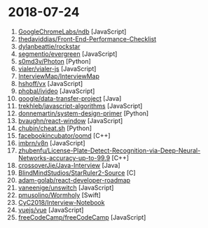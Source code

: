 # 2018-07-24

1. [GoogleChromeLabs/ndb](https://github.com/GoogleChromeLabs/ndb "ndb is an improved debugging experience for Node.js, enabled by Chrome DevTools") [JavaScript]
2. [thedaviddias/Front-End-Performance-Checklist](https://github.com/thedaviddias/Front-End-Performance-Checklist "🎮The only Front-End Performance Checklist that runs faster than the others") 
3. [dylanbeattie/rockstar](https://github.com/dylanbeattie/rockstar "The Rockstar programming language specification") 
4. [segmentio/evergreen](https://github.com/segmentio/evergreen "🌲 Evergreen React UI Framework by Segment") [JavaScript]
5. [s0md3v/Photon](https://github.com/s0md3v/Photon "Incredibly fast crawler which extracts urls, emails, files, website accounts and much more.") [Python]
6. [vialer/vialer-js](https://github.com/vialer/vialer-js "Open-source WebRTC communication platform.") [JavaScript]
7. [InterviewMap/InterviewMap](https://github.com/InterviewMap/InterviewMap "Build the best interview map. The current content includes JS, network, browser related, performance optimization, security, framework, Git, data structure, algorithm, etc.") 
8. [hshoff/vx](https://github.com/hshoff/vx "🐯react + d3 = vx | visualization components") [JavaScript]
9. [phobal/ivideo](https://github.com/phobal/ivideo "一个可以观看国内主流视频平台所有视频的客户端（Mac、Windows、Linux） A client that can watch video of domestic(China) mainstream video platform") [JavaScript]
10. [google/data-transfer-project](https://github.com/google/data-transfer-project "The Data Transfer Project makes it easy for people to transfer their data between online service providers. We are establishing a common framework, including data models and protocols, to enable direct transfer of data both into and out of participating online service providers.") [Java]
11. [trekhleb/javascript-algorithms](https://github.com/trekhleb/javascript-algorithms "Algorithms and data structures implemented in JavaScript with explanations and links to further readings") [JavaScript]
12. [donnemartin/system-design-primer](https://github.com/donnemartin/system-design-primer "Learn how to design large-scale systems. Prep for the system design interview. Includes Anki flashcards.") [Python]
13. [bvaughn/react-window](https://github.com/bvaughn/react-window "React components for efficiently rendering large lists and tabular data") [JavaScript]
14. [chubin/cheat.sh](https://github.com/chubin/cheat.sh "the only cheat sheet you need") [Python]
15. [facebookincubator/oomd](https://github.com/facebookincubator/oomd "A userspace out-of-memory killer") [C++]
16. [imbrn/v8n](https://github.com/imbrn/v8n "☑️ JavaScript fluent validation library.") [JavaScript]
17. [zhubenfu/License-Plate-Detect-Recognition-via-Deep-Neural-Networks-accuracy-up-to-99.9](https://github.com/zhubenfu/License-Plate-Detect-Recognition-via-Deep-Neural-Networks-accuracy-up-to-99.9 "works in real-time with detection and recognition accuracy up to 99.8% for Chinese license plates: 100 ms/plate") [C++]
18. [crossoverJie/Java-Interview](https://github.com/crossoverJie/Java-Interview "👨‍🎓 Java related : basic, concurrent, algorithm") [Java]
19. [BlindMindStudios/StarRuler2-Source](https://github.com/BlindMindStudios/StarRuler2-Source "4X Space Strategy game Star Ruler 2's open source distribution.") [C]
20. [adam-golab/react-developer-roadmap](https://github.com/adam-golab/react-developer-roadmap "Roadmap to becoming a React developer in 2018") 
21. [vaneenige/unswitch](https://github.com/vaneenige/unswitch "🕹 A tiny (400b) event handler for Switch controllers on the web!") [JavaScript]
22. [pmusolino/Wormholy](https://github.com/pmusolino/Wormholy "iOS network debugging, like a wizard 🧙‍♂️") [Swift]
23. [CyC2018/Interview-Notebook](https://github.com/CyC2018/Interview-Notebook "📝 准备秋招学习笔记") 
24. [vuejs/vue](https://github.com/vuejs/vue "🖖 A progressive, incrementally-adoptable JavaScript framework for building UI on the web.") [JavaScript]
25. [freeCodeCamp/freeCodeCamp](https://github.com/freeCodeCamp/freeCodeCamp "The https://freeCodeCamp.org open source codebase and curriculum. Learn to code and help nonprofits.") [JavaScript]
